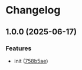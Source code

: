 # Changelog

## 1.0.0 (2025-06-17)


### Features

* init ([758b5ae](https://github.com/OGS-GmbH/ngx-utils/commit/758b5aebedb9be986f171d523ee48f9f4003fd3b))
